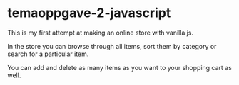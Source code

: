 # temaoppgave-2-javascript

This is my first attempt at making an online store with vanilla js.

In the store you can browse through all items, sort them by category or search for a particular item.

You can add and delete as many items as you want to your shopping cart as well.
